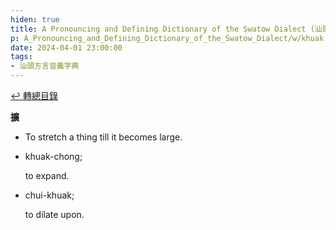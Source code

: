 ```yaml
---
hiden: true
title: A Pronouncing and Defining Dictionary of the Swatow Dialect (汕頭方言音義字典) / khuak
p: A_Pronouncing_and_Defining_Dictionary_of_the_Swatow_Dialect/w/khuak
date: 2024-04-01 23:00:00
tags: 
- 汕頭方言音義字典
---
```


[↩️ 轉總目錄](/A_Pronouncing_and_Defining_Dictionary_of_the_Swatow_Dialect)


**擴**
- To stretch a thing till it becomes large.

- khuak-chong;

  to expand.

- chui-khuak;

  to dilate upon.